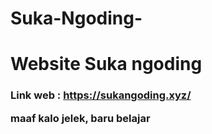 # Suka-Ngoding-

<h1>Website Suka ngoding</h1>

<h3> Link web : <a href="https://sukangoding.xyz/">https://sukangoding.xyz/</a>
<p> maaf kalo jelek, baru belajar</p>

<style>
*{
text-direction: none;
</style>
